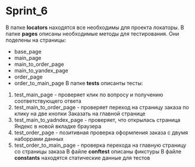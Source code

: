 # Sprint_6
В папке **locators** находятся все необходимы для проекта локаторы.
В папке **pages** описаны необходимые методы для тестирования. Они поделены на страницы:
- base_page
- main_page
- main_to_order_page
- main_to_yandex_page
- order_page
- order_to_main_page
В папке **tests** описанты тесты:
1. test_main_page - проверяет клик по вопросу и получению соответствующего ответа
2. test_main_to_order_page - проверяет переход на страницу заказа по клику на две кнопки Заказать на главной странице
3. test_main_to_yadndex_page - проверяет, что открылась страница Яндекс в новой вкладке браузера
4. test_order_page - позитивная проверка оформления заказа с двумя наборрами данных
5. test_order_to_main_page - проверка перехода на главную страницу со страницы заказа
В файле **conftest** описаны фикстуры 
В файле **constants** находятся статические данные для тестов 

